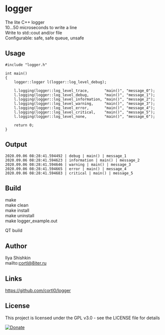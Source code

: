 # logger
The lite C++ logger  
10...50 microseconds to write a line  
Write to std::cout and/or file  
Configurable: safe, safe queue, unsafe

## Usage
```
#include "logger.h"

int main()
{
	logger::logger l(logger::log_level_debug);
	
	l.logging(logger::log_level_trace,       "main()", "message_0");
	l.logging(logger::log_level_debug,       "main()", "message_1");
	l.logging(logger::log_level_information, "main()", "message_2");
	l.logging(logger::log_level_warning,     "main()", "message_3");
	l.logging(logger::log_level_error,       "main()", "message_4");
	l.logging(logger::log_level_critical,    "main()", "message_5");
	l.logging(logger::log_level_none,        "main()", "message_6");
	
	return 0;
}
```

## Output
```
2020.09.06 08:28:41.594492 | debug | main() | message_1
2020.09.06 08:28:41.594623 | information | main() | message_2
2020.09.06 08:28:41.594646 | warning | main() | message_3
2020.09.06 08:28:41.594665 | error | main() | message_4
2020.09.06 08:28:41.594683 | critical | main() | message_5
```

## Build
make  
make clean  
make install  
make uninstall  
make logger_example.out

QT build

## Author
Ilya Shishkin  
mailto:cortl@8iter.ru

## Links

https://github.com/cortl0/logger

## License
This project is licensed under the GPL v3.0 - see the LICENSE file for details

[![Donate](https://img.shields.io/badge/Donate-PayPal-green.svg)](https://www.paypal.com/cgi-bin/webscr?cmd=_donations&business=cortl@yandex.ru&item_name=for+the+development+logger+and+my+other+projects&amount=5%2e00&currency_code=USD)
